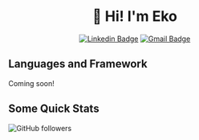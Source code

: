 <h1 align="center">🤠 Hi! I'm Eko</h1>

<div align="center">

  [![Linkedin Badge](https://img.shields.io/badge/-ekowidianto-blue?style=flat-square&logo=Linkedin&logoColor=white&link=https://www.linkedin.com/in/eko-widianto/)](https://www.linkedin.com/in/eko-widianto/)
  [![Gmail Badge](https://img.shields.io/badge/-ekowiii88@gmail.com-c14438?style=flat-square&logo=Gmail&logoColor=white&link=mailto:ekowiii88@gmail.com)](mailto:ekowiii88@gmail.com)
</div>

## Languages and Framework

Coming soon!

## Some Quick Stats

![GitHub followers](https://img.shields.io/github/followers/ekowidianto?style=social)

<!--
**ekowidianto/ekowidianto** is a ✨ _special_ ✨ repository because its `README.md` (this file) appears on your GitHub profile.

Here are some ideas to get you started:

- 🔭 I’m currently working on ...
- 🌱 I’m currently learning ...
- 👯 I’m looking to collaborate on ...
- 🤔 I’m looking for help with ...
- 💬 Ask me about ...
- 📫 How to reach me: ...
- 😄 Pronouns: ...
- ⚡ Fun fact: ...

![Eko's top languages](https://github-readme-stats.vercel.app/api/top-langs/?username=ekowidianto&show_icons=true&title_color=f6c32c&icon_color=dd58c1&text_color=ffffff&bg_color=151515&count_private=true&layout=compact)
-->
